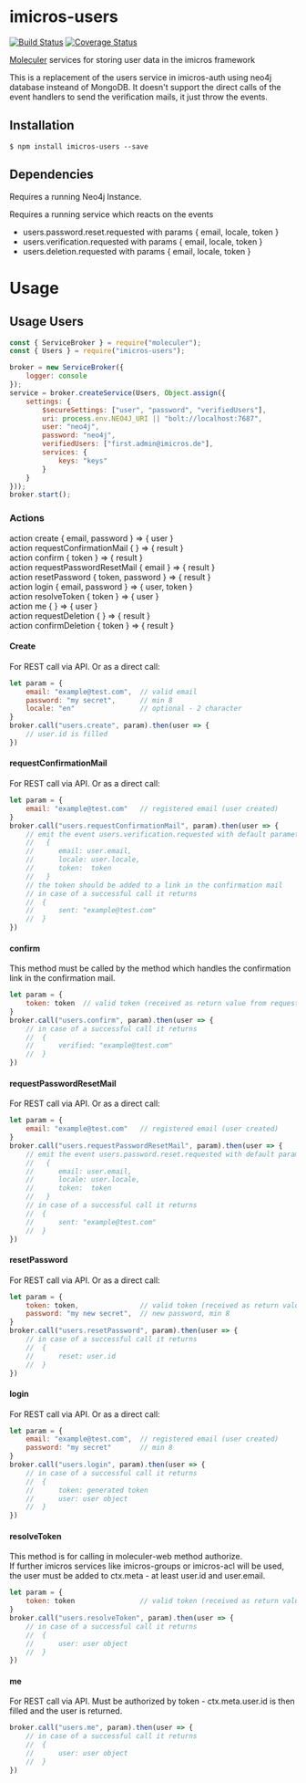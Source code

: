 # imicros-users
[![Build Status](https://travis-ci.org/al66/imicros-users.svg?branch=master)](https://travis-ci.org/al66/imicros-users)
[![Coverage Status](https://coveralls.io/repos/github/al66/imicros-users/badge.svg?branch=master)](https://coveralls.io/github/al66/imicros-users?branch=master)

[Moleculer](https://github.com/moleculerjs/moleculer) services for storing user data in the imicros framework

This is a replacement of the users service in imicros-auth using neo4j database insteand of MongoDB.
It doesn't support the direct calls of the event handlers to send the verification mails, it just throw the events.

## Installation
```
$ npm install imicros-users --save
```
## Dependencies
Requires a running Neo4j Instance.

Requires a running service which reacts on the events
 - users.password.reset.requested with params { email, locale, token }  
 - users.verification.requested with params { email, locale, token }
 - users.deletion.requested with params { email, locale, token }


# Usage
## Usage Users
```js
const { ServiceBroker } = require("moleculer");
const { Users } = require("imicros-users");

broker = new ServiceBroker({
    logger: console
});
service = broker.createService(Users, Object.assign({ 
    settings: { 
        $secureSettings: ["user", "password", "verifiedUsers"], 
        uri: process.env.NEO4J_URI || "bolt://localhost:7687",
        user: "neo4j",
        password: "neo4j",
        verifiedUsers: ["first.admin@imicros.de"],
        services: {
            keys: "keys"
        }
    } 
}));
broker.start();

```
### Actions
action create { email, password } => { user }  
action requestConfirmationMail { } => { result }   
action confirm { token } => { result }  
action requestPasswordResetMail { email } => { result }  
action resetPassword { token, password } => { result }  
action login { email, password } => { user, token }  
action resolveToken { token } => { user }  
action me { } => { user }  
action requestDeletion { } => { result }  
action confirmDeletion { token } => { result }  

#### Create
For REST call via API. Or as a direct call:
```js
let param = {
    email: "example@test.com",  // valid email
    password: "my secret",      // min 8
    locale: "en"                // optional - 2 character
}
broker.call("users.create", param).then(user => {
    // user.id is filled
})
```
#### requestConfirmationMail
For REST call via API. 
Or as a direct call:
```js
let param = {
    email: "example@test.com"   // registered email (user created)
}
broker.call("users.requestConfirmationMail", param).then(user => {
    // emit the event users.verification.requested with default parameters:
    //   {
    //      email: user.email,
    //      locale: user.locale,
    //      token:  token
    //   }
    // the token should be added to a link in the confirmation mail
    // in case of a successful call it returns
    //  {
    //      sent: "example@test.com"
    //  }
})
```
#### confirm
This method must be called by the method which handles the confirmation link in the confirmation mail.
```js
let param = {
    token: token  // valid token (received as return value from requestConfirmationMail)
}
broker.call("users.confirm", param).then(user => {
    // in case of a successful call it returns
    //  {
    //      verified: "example@test.com"
    //  }
})
```
#### requestPasswordResetMail
For REST call via API. 
Or as a direct call:
```js
let param = {
    email: "example@test.com"   // registered email (user created)
}
broker.call("users.requestPasswordResetMail", param).then(user => {
    // emit the event users.password.reset.requested with default parameters:
    //   {
    //      email: user.email,
    //      locale: user.locale,
    //      token:  token
    //   }
    // in case of a successful call it returns
    //  {
    //      sent: "example@test.com"
    //  }
})
```
#### resetPassword
For REST call via API. 
Or as a direct call:
```js
let param = {
    token: token,               // valid token (received as return value from requestPasswordResetMail)
    password: "my new secret",  // new password, min 8
}
broker.call("users.resetPassword", param).then(user => {
    // in case of a successful call it returns
    //  {
    //      reset: user.id
    //  }
})
```
#### login
For REST call via API. 
Or as a direct call:
```js
let param = {
    email: "example@test.com",  // registered email (user created)
    password: "my secret"       // min 8
}
broker.call("users.login", param).then(user => {
    // in case of a successful call it returns
    //  {
    //      token: generated token
    //      user: user object
    //  }
})
```
#### resolveToken
This method is for calling in moleculer-web method authorize.  
If further imicros services like imicros-groups or imicros-acl will be used, the user must be added to ctx.meta - at least user.id and user.email.  
```js
let param = {
    token: token                // valid token (received as return value from login)
}
broker.call("users.resolveToken", param).then(user => {
    // in case of a successful call it returns
    //  {
    //      user: user object
    //  }
})
```
#### me
For REST call via API. Must be authorized by token - ctx.meta.user.id is then filled and the user is returned.
```js
broker.call("users.me", param).then(user => {
    // in case of a successful call it returns
    //  {
    //      user: user object
    //  }
})
```



